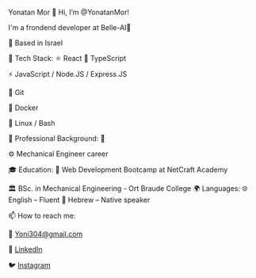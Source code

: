 Yonatan Mor
👋 Hi, I’m @YonatanMor!

I'm a frondend developer at Belle-AI🚀

📍 Based in Israel

🎨 Tech Stack:
⚛️ React
🧬 TypeScript

<!-- 🐍 Python / FastAPI -->

⚡ JavaScript / Node.JS / Express.JS

<!-- 🐘 PHP / Laravel -->
<!-- 👉🏽 C -->
<!-- 🐘 PostgreSQL / 🐬 MySQL -->
<!-- 🍃 MongoDB -->
<!-- 📚 Peewee / ⚗️ SQLalchemy -->
<!-- 🦦 Mongoose -->
<!-- 🧪 Pytest / Jest -->

🌲 Git

🐳 Docker

🐧 Linux / Bash

💼 Professional Background:
🚀

⚙️ Mechanical Engineer career

🎓 Education:
📖 Web Development Bootcamp at NetCraft Academy

🏛️ BSc. in Mechanical Engineering - Ort Braude College
🌍 Languages:
🌐 English – Fluent
🐪 Hebrew – Native speaker

📫 How to reach me:

📧 Yoni304@gmail.com

💼 [LinkedIn]( https://www.linkedin.com/in/jonathan-mor-dev/)

🐦 [Instagram](https://www.instagram.com/yonatanmor?igsh=dHRuOHdsdHd5Zmx2)
